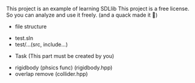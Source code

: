 ﻿This project is an example of learning SDLlib
This project is a free license.
So you can analyze and use it freely.
(and a quack made it 👀)



* file structure
- test.sln
- test/...(src, include...)



* Task (This part must be created by you)
- rigidbody (phsics func) (rigidbody.hpp)
- overlap remove (collider.hpp)
